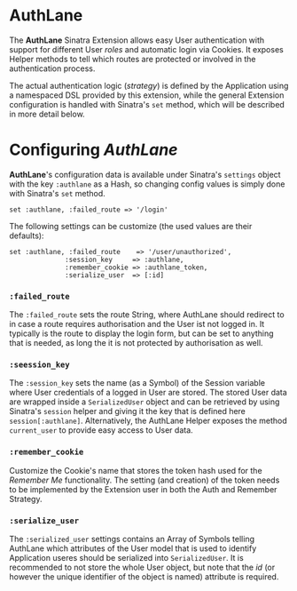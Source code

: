 # AuthLane

The **AuthLane** Sinatra Extension allows easy User authentication with support for different User *roles* and automatic login via Cookies. It exposes Helper methods to tell which routes are protected or involved in the authentication process.

The actual authentication logic (*strategy*) is defined by the Application using a namespaced DSL provided by this extension, while the general Extension configuration is handled with Sinatra's `set` method, which will be described in more detail below.

# Configuring *AuthLane*

**AuthLane**'s configuration data is available under Sinatra's `settings` object with the key `:authlane` as a Hash, so changing config values is simply done with Sinatra's `set` method.

```
set :authlane, :failed_route => '/login'
```

The following settings can be customize (the used values are their defaults):

```
set :authlane, :failed_route    => '/user/unauthorized',
              :session_key     => :authlane,
              :remember_cookie => :authlane_token,
              :serialize_user  => [:id]
```

### `:failed_route`

The `:failed_route` sets the route String, where AuthLane should redirect to in case a route requires authorisation and the User ist not logged in. It typically is the route to display the login form, but can be set to anything that is needed, as long the it is not protected by authorisation as well.

### `:seession_key`

The `:session_key` sets the name (as a Symbol) of the Session variable where User credentials of a logged in User are stored. The stored User data are wrapped inside a `SerializedUser` object and can be retrieved by using Sinatra's `session` helper and giving it the key that is defined here `session[:authlane]`. Alternatively, the AuthLane Helper exposes the method `current_user` to provide easy access to User data.

### `:remember_cookie`

Customize the Cookie's name that stores the token hash used for the *Remember Me* functionality. The setting (and creation) of the token needs to be implemented by the Extension user in both the Auth and Remember Strategy.

### `:serialize_user`

The `:serialized_user` settings contains an Array of Symbols telling AuthLane which attributes of the User model that is used to identify Application useres should be serialized into `SerializedUser`. It is recommended to not store the whole User object, but note that the *id* (or however the unique identifier of the object is named) attribute is required.
